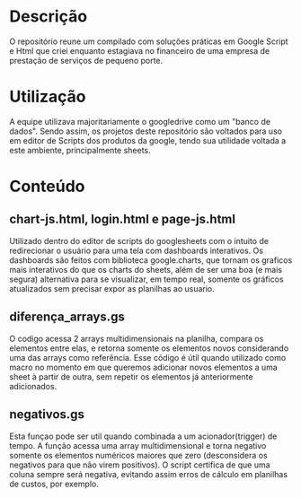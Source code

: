 # Descrição

O repositório reune um compilado com soluções práticas em Google Script e Html 
que criei enquanto estagiava no financeiro de uma empresa de prestação de serviços
de pequeno porte.

# Utilização

A equipe utilizava majoritariamente o googledrive como um "banco de dados".
Sendo assim, os projetos deste repositório são voltados para uso em editor de Scripts 
dos produtos da google, tendo sua utilidade voltada a este ambiente, principalmente sheets.

# Conteúdo 

## chart-js.html, login.html e page-js.html
 Utilizado dentro do editor de scripts do googlesheets com o intuito de redirecionar 
 o usuário para uma tela com dashboards interativos. Os dashboards são feitos com biblioteca google.charts, que tornam
 os graficos mais interativos do que os charts do sheets, além de ser uma boa (e mais segura) alternativa para se visualizar, 
 em tempo real, somente os gráficos atualizados sem precisar expor as planilhas ao usuario.
 
## diferença_arrays.gs
 O codigo acessa 2 arrays multidimensionais na planilha, compara os elementos entre elas,
 e retorna somente os elementos novos considerando uma das arrays como referência.
 Esse código é útil quando utilizado como macro no momento em que queremos adicionar novos elementos
 a uma sheet à partir de outra, sem repetir os elementos já anteriormente adicionados.

## negativos.gs
 Esta funçao pode ser util quando combinada a um acionador(trigger) de tempo.
 A função acessa uma array multidimensional e torna negativo somente os elementos numéricos 
 maiores que zero (desconsidera os negativos para que não virem positivos). O script certifica
 de que uma coluna sempre será negativa, evitando assim erros de cálculo em planilhas de custos, por exemplo.
 








